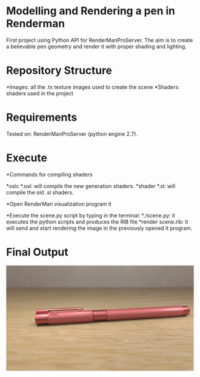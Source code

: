 # Modelling and Rendering a pen in Renderman

First project using Python API for RenderManProServer.
The aim is to create a believable pen geometry and render it with proper shading and lighting.

# Repository Structure
*Images: all the .tx texture images used to create the scene
*Shaders: shaders used in the project

# Requirements
Tested on: RenderManProServer (python engine 2.7).

# Execute
*Commands for compiling shaders

  *oslc *.osl: will compile the new generation shaders.
  *shader *.sl: will compile the old .sl shaders.

*Open RenderMan visualization program it

*Execute the scene.py script by typing in the terminal:
  *./scene.py: it executes the python scripts and produces the RIB file
  *render scene.rib: it will send and start rendering the image in the previously opened it program.

# Final Output
![alt text](https://github.com/jroy1992/Renderman/blob/master/pen_Final1.png)
